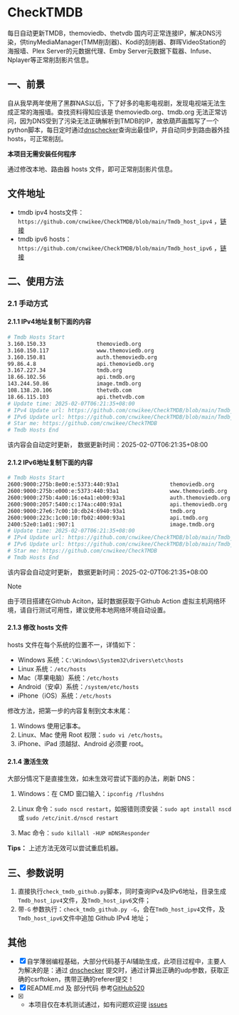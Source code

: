 # CheckTMDB

每日自动更新TMDB，themoviedb、thetvdb 国内可正常连接IP，解决DNS污染，供tinyMediaManager(TMM削刮器)、Kodi的刮削器、群晖VideoStation的海报墙、Plex Server的元数据代理、Emby Server元数据下载器、Infuse、Nplayer等正常削刮影片信息。

## 一、前景

自从我早两年使用了黑群NAS以后，下了好多的电影电视剧，发现电视端无法生成正常的海报墙。查找资料得知应该是 themoviedb.org、tmdb.org 无法正常访问，因为DNS受到了污染无法正确解析到TMDB的IP，故依葫芦画瓢写了一个python脚本，每日定时通过[dnschecker](https://dnschecker.org/)查询出最佳IP，并自动同步到路由器外挂hosts，可正常削刮。

**本项目无需安装任何程序**

通过修改本地、路由器 hosts 文件，即可正常削刮影片信息。

## 文件地址

- tmdb ipv4 hosts文件：`https://github.com/cnwikee/CheckTMDB/blob/main/Tmdb_host_ipv4` ，[链接](https://github.com/cnwikee/CheckTMDB/blob/main/Tmdb_host_ipv4)
- tmdb ipv6 hosts：`https://github.com/cnwikee/CheckTMDB/blob/main/Tmdb_host_ipv6` ，[链接](https://github.com/cnwikee/CheckTMDB/blob/main/Tmdb_host_ipv6)

## 二、使用方法

### 2.1 手动方式

#### 2.1.1 IPv4地址复制下面的内容

```bash
# Tmdb Hosts Start
3.160.150.33                themoviedb.org
3.160.150.117               www.themoviedb.org
3.160.150.81                auth.themoviedb.org
99.86.4.8                   api.themoviedb.org
3.167.227.34                tmdb.org
18.66.102.56                api.tmdb.org
143.244.50.86               image.tmdb.org
108.138.20.106              thetvdb.com
18.66.115.103               api.thetvdb.com
# Update time: 2025-02-07T06:21:35+08:00
# IPv4 Update url: https://github.com/cnwikee/CheckTMDB/blob/main/Tmdb_host_ipv4
# IPv6 Update url: https://github.com/cnwikee/CheckTMDB/blob/main/Tmdb_host_ipv6
# Star me: https://github.com/cnwikee/CheckTMDB
# Tmdb Hosts End

```

该内容会自动定时更新， 数据更新时间：2025-02-07T06:21:35+08:00

#### 2.1.2 IPv6地址复制下面的内容

```bash
# Tmdb Hosts Start
2600:9000:275b:8e00:e:5373:440:93a1                themoviedb.org
2600:9000:275b:e000:e:5373:440:93a1                www.themoviedb.org
2600:9000:275b:4a00:16:e4a1:eb00:93a1              auth.themoviedb.org
2600:9000:2057:5400:c:174a:c400:93a1               api.themoviedb.org
2600:9000:27e6:7c00:10:db24:6940:93a1              tmdb.org
2600:9000:223c:1c00:10:fb02:4000:93a1              api.tmdb.org
2400:52e0:1a01::907:1                              image.tmdb.org
# Update time: 2025-02-07T06:21:35+08:00
# IPv4 Update url: https://github.com/cnwikee/CheckTMDB/blob/main/Tmdb_host_ipv4
# IPv6 Update url: https://github.com/cnwikee/CheckTMDB/blob/main/Tmdb_host_ipv6
# Star me: https://github.com/cnwikee/CheckTMDB
# Tmdb Hosts End

```

该内容会自动定时更新， 数据更新时间：2025-02-07T06:21:35+08:00

> [!NOTE]
> 由于项目搭建在Github Aciton，延时数据获取于Github Action 虚拟主机网络环境，请自行测试可用性，建议使用本地网络环境自动设置。

#### 2.1.3 修改 hosts 文件

hosts 文件在每个系统的位置不一，详情如下：

- Windows 系统：`C:\Windows\System32\drivers\etc\hosts`
- Linux 系统：`/etc/hosts`
- Mac（苹果电脑）系统：`/etc/hosts`
- Android（安卓）系统：`/system/etc/hosts`
- iPhone（iOS）系统：`/etc/hosts`

修改方法，把第一步的内容复制到文本末尾：

1. Windows 使用记事本。
2. Linux、Mac 使用 Root 权限：`sudo vi /etc/hosts`。
3. iPhone、iPad 须越狱、Android 必须要 root。

#### 2.1.4 激活生效

大部分情况下是直接生效，如未生效可尝试下面的办法，刷新 DNS：

1. Windows：在 CMD 窗口输入：`ipconfig /flushdns`

2. Linux 命令：`sudo nscd restart`，如报错则须安装：`sudo apt install nscd` 或 `sudo /etc/init.d/nscd restart`

3. Mac 命令：`sudo killall -HUP mDNSResponder`

**Tips：** 上述方法无效可以尝试重启机器。

## 三、参数说明

1. 直接执行`check_tmdb_github.py`脚本，同时查询IPv4及IPv6地址，目录生成`Tmdb_host_ipv4`文件，及`Tmdb_host_ipv6`文件；
2. 带`-G` 参数执行：`check_tmdb_github.py -G`，会在`Tmdb_host_ipv4`文件，及`Tmdb_host_ipv6`文件中追加 Github IPv4 地址；

## 其他

- [x] 自学薄弱编程基础，大部分代码基于AI辅助生成，此项目过程中，主要人为解决的是：通过 [dnschecker](https://dnschecker.org/) 提交时，通过计算出正确的udp参数，获取正确的csrftoken，携带正确的referer提交！
- [x] README.md 及 部分代码 参考[GitHub520](https://github.com/521xueweihan/GitHub520)
- [x] * 本项目仅在本机测试通过，如有问题欢迎提 [issues](https://github.com/cnwikee/CheckTMDB/issues/new)
